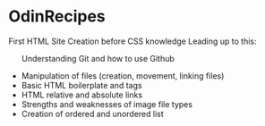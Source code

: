 # OdinRecipes
First HTML Site Creation before CSS knowledge
Leading up to this:
<ul>
<p>Understanding Git and how to use Github</p>
<li>Manipulation of files (creation, movement, linking files)</li>
  <li>Basic HTML boilerplate and tags</li>
<li>HTML relative and absolute links</li>
<li>Strengths and weaknesses of image file types </li>
<li>Creation of ordered and unordered list</li>
</ul>


